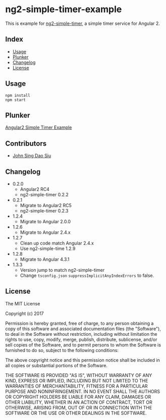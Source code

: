 # ng2-simple-timer-example

This is example for [ng2-simple-timer](https://github.com/J-Siu/ng2-simple-timer), a simple timer service for Angular 2.

## Index

* [Usage](#Usage)
* [Plunker](#Plunker)
* [Changelog](#Changelog)
* [License](#License)

## Usage

```
npm install
npm start
```

## Plunker

[Angular2 Simple Timer Example](http://embed.plnkr.co/HaTd8q/)

## Contributors

* [John Sing Dao Siu](https://github.com/J-Siu)

## Changelog

* 0.2.0
	- Angular2 RC4
	- ng2-simple-timer 0.2.2
* 0.2.1
	- Migrate to Angular2 RC5
	- ng2-simple-timer 0.2.3
* 1.2.4
	- Migrate to Angular 2.0.0
* 1.2.6
	- Migrate to Angular 2.4.x
* 1.2.7
	- Clean up code match Angular 2.4.x
	- Use ng2-simple-time 1.2.9
* 1.2.8
	- Migrate to Angular 4.3.1
* 1.3.3
	- Version jump to match ng2-simple-timer
	- Change `tsconfig.json` `suppressImplicitAnyIndexErrors` to false.

## License

The MIT License

Copyright (c) 2017

Permission is hereby granted, free of charge, to any person obtaining a copy
of this software and associated documentation files (the "Software"), to deal
in the Software without restriction, including without limitation the rights
to use, copy, modify, merge, publish, distribute, sublicense, and/or sell
copies of the Software, and to permit persons to whom the Software is
furnished to do so, subject to the following conditions:

The above copyright notice and this permission notice shall be included in
all copies or substantial portions of the Software.

THE SOFTWARE IS PROVIDED "AS IS", WITHOUT WARRANTY OF ANY KIND, EXPRESS OR
IMPLIED, INCLUDING BUT NOT LIMITED TO THE WARRANTIES OF MERCHANTABILITY,
FITNESS FOR A PARTICULAR PURPOSE AND NONINFRINGEMENT. IN NO EVENT SHALL THE
AUTHORS OR COPYRIGHT HOLDERS BE LIABLE FOR ANY CLAIM, DAMAGES OR OTHER
LIABILITY, WHETHER IN AN ACTION OF CONTRACT, TORT OR OTHERWISE, ARISING FROM,
OUT OF OR IN CONNECTION WITH THE SOFTWARE OR THE USE OR OTHER DEALINGS IN
THE SOFTWARE.
